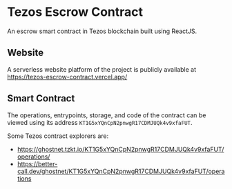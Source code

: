 # Tezos Escrow Contract

An escrow smart contract in Tezos blockchain built using ReactJS.

## Website

A serverless website platform of the project is publicly available at https://tezos-escrow-contract.vercel.app/

## Smart Contract

The operations, entrypoints, storage, and code of the contract can be viewed using its address `KT1G5xYQnCpN2pnwgR17CDMJUQk4v9xfaFUT`.

Some Tezos contract explorers are:
- https://ghostnet.tzkt.io/KT1G5xYQnCpN2pnwgR17CDMJUQk4v9xfaFUT/operations/
- https://better-call.dev/ghostnet/KT1G5xYQnCpN2pnwgR17CDMJUQk4v9xfaFUT/operations
